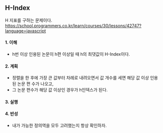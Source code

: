 ## H-Index
H 지표를 구하는 문제이다.
https://school.programmers.co.kr/learn/courses/30/lessons/42747?language=javascript

#### 1. 이해
- h번 이상 인용된 논문이 h편 이상일 때 h의 최댓값이 H-Index이다.

#### 2. 계획
- 정렬을 한 후에 가장 큰 값부터 차례로 내려오면서 값 개수를 세면 해당 값 이상 인용된 논문 편 수가 나오고,
- 그 논문 편수가 해당 값 이상인 경우가 h인덱스가 된다.

#### 3. 실행

#### 4. 반성
- 내가 가능한 정의역을 모두 고려했는지 항상 확인하자.
